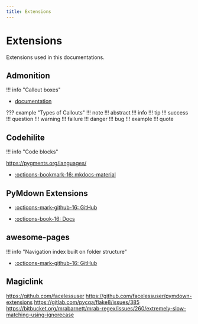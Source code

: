 ```yaml
---
title: Extensions
---
```


# Extensions

Extensions used in this documentations.

## Admonition

!!! info "Callout boxes"

- [documentation](https://squidfunk.github.io/mkdocs-material/extensions/admonition/)

??? example "Types of Callouts"
!!! note
!!! abstract
!!! info
!!! tip
!!! success
!!! question
!!! warning
!!! failure
!!! danger
!!! bug
!!! example
!!! quote

## Codehilite

!!! info "Code blocks"

https://pygments.org/languages/

- [:octicons-bookmark-16: mkdocs-material](https://squidfunk.github.io/mkdocs-material/extensions/codehilite/)

## PyMdown Extensions

- [:octicons-mark-github-16: GitHub](https://github.com/facelessuser/pymdown-extensions)

- [:octicons-book-16: Docs](https://facelessuser.github.io/pymdown-extensions/)

## awesome-pages

!!! info "Navigation index built on folder structure"

- [:octicons-mark-github-16: GitHub](https://github.com/lukasgeiter/mkdocs-awesome-pages-plugin/)

## Magiclink

https://github.com/facelessuser
https://github.com/facelessuser/pymdown-extensions
https://gitlab.com/pycqa/flake8/issues/385
https://bitbucket.org/mrabarnett/mrab-regex/issues/260/extremely-slow-matching-using-ignorecase
